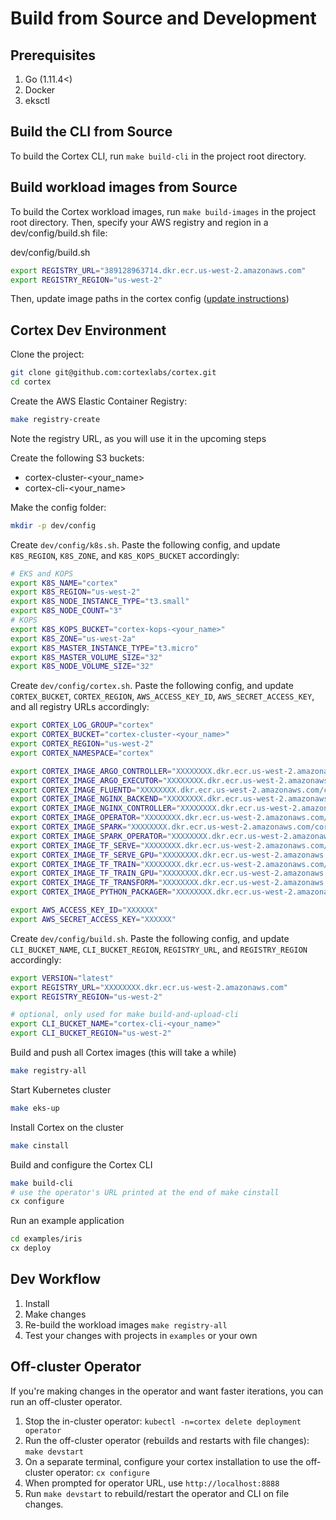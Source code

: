 # Build from Source and Development

## Prerequisites

1. Go (1.11.4<)
1. Docker
1. eksctl

## Build the CLI from Source
To build the Cortex CLI, run `make build-cli` in the project root directory.


## Build workload images from Source
To build the Cortex workload images, run `make build-images` in the project root directory.
Then, specify your AWS registry and region in a dev/config/build.sh file:

dev/config/build.sh

```bash
export REGISTRY_URL="389128963714.dkr.ecr.us-west-2.amazonaws.com"
export REGISTRY_REGION="us-west-2"
```

Then, update image paths in the cortex config ([update instructions](operator/config.md))

## Cortex Dev Environment

Clone the project:

```bash
git clone git@github.com:cortexlabs/cortex.git
cd cortex
```

Create the AWS Elastic Container Registry:

```bash
make registry-create
```

Note the registry URL, as you will use it in the upcoming steps

Create the following S3 buckets:

- cortex-cluster-<your_name>
- cortex-cli-<your_name>

Make the config folder:

```bash
mkdir -p dev/config
```

Create `dev/config/k8s.sh`. Paste the following config, and update `K8S_REGION`, `K8S_ZONE`, and `K8S_KOPS_BUCKET` accordingly:

```bash
# EKS and KOPS
export K8S_NAME="cortex"
export K8S_REGION="us-west-2"
export K8S_NODE_INSTANCE_TYPE="t3.small"
export K8S_NODE_COUNT="3"
# KOPS
export K8S_KOPS_BUCKET="cortex-kops-<your_name>"
export K8S_ZONE="us-west-2a"
export K8S_MASTER_INSTANCE_TYPE="t3.micro"
export K8S_MASTER_VOLUME_SIZE="32"
export K8S_NODE_VOLUME_SIZE="32"
```

Create `dev/config/cortex.sh`. Paste the following config, and update `CORTEX_BUCKET`, `CORTEX_REGION`, `AWS_ACCESS_KEY_ID`, `AWS_SECRET_ACCESS_KEY`, and all registry URLs accordingly:

```bash
export CORTEX_LOG_GROUP="cortex"
export CORTEX_BUCKET="cortex-cluster-<your_name>"
export CORTEX_REGION="us-west-2"
export CORTEX_NAMESPACE="cortex"

export CORTEX_IMAGE_ARGO_CONTROLLER="XXXXXXXX.dkr.ecr.us-west-2.amazonaws.com/cortexlabs/argo-controller:latest"
export CORTEX_IMAGE_ARGO_EXECUTOR="XXXXXXXX.dkr.ecr.us-west-2.amazonaws.com/cortexlabs/argo-executor:latest"
export CORTEX_IMAGE_FLUENTD="XXXXXXXX.dkr.ecr.us-west-2.amazonaws.com/cortexlabs/fluentd:latest"
export CORTEX_IMAGE_NGINX_BACKEND="XXXXXXXX.dkr.ecr.us-west-2.amazonaws.com/cortexlabs/nginx-backend:latest"
export CORTEX_IMAGE_NGINX_CONTROLLER="XXXXXXXX.dkr.ecr.us-west-2.amazonaws.com/cortexlabs/nginx-controller:latest"
export CORTEX_IMAGE_OPERATOR="XXXXXXXX.dkr.ecr.us-west-2.amazonaws.com/cortexlabs/operator:latest"
export CORTEX_IMAGE_SPARK="XXXXXXXX.dkr.ecr.us-west-2.amazonaws.com/cortexlabs/spark:latest"
export CORTEX_IMAGE_SPARK_OPERATOR="XXXXXXXX.dkr.ecr.us-west-2.amazonaws.com/cortexlabs/spark-operator:latest"
export CORTEX_IMAGE_TF_SERVE="XXXXXXXX.dkr.ecr.us-west-2.amazonaws.com/cortexlabs/tf-serve:latest"
export CORTEX_IMAGE_TF_SERVE_GPU="XXXXXXXX.dkr.ecr.us-west-2.amazonaws.com/cortexlabs/tf-serve-gpu:latest"
export CORTEX_IMAGE_TF_TRAIN="XXXXXXXX.dkr.ecr.us-west-2.amazonaws.com/cortexlabs/tf-train:latest"
export CORTEX_IMAGE_TF_TRAIN_GPU="XXXXXXXX.dkr.ecr.us-west-2.amazonaws.com/cortexlabs/tf-train-gpu:latest"
export CORTEX_IMAGE_TF_TRANSFORM="XXXXXXXX.dkr.ecr.us-west-2.amazonaws.com/cortexlabs/tf-transform:latest"
export CORTEX_IMAGE_PYTHON_PACKAGER="XXXXXXXX.dkr.ecr.us-west-2.amazonaws.com/cortexlabs/python-packager:latest"

export AWS_ACCESS_KEY_ID="XXXXXX"
export AWS_SECRET_ACCESS_KEY="XXXXXX"
```

Create `dev/config/build.sh`. Paste the following config, and update `CLI_BUCKET_NAME`, `CLI_BUCKET_REGION`, `REGISTRY_URL`, and `REGISTRY_REGION` accordingly:

```bash
export VERSION="latest"
export REGISTRY_URL="XXXXXXXX.dkr.ecr.us-west-2.amazonaws.com"
export REGISTRY_REGION="us-west-2"

# optional, only used for make build-and-upload-cli
export CLI_BUCKET_NAME="cortex-cli-<your_name>"
export CLI_BUCKET_REGION="us-west-2"
```

Build and push all Cortex images (this will take a while)

```bash
make registry-all
```

Start Kubernetes cluster

```bash
make eks-up
```

Install Cortex on the cluster

```bash
make cinstall
```

Build and configure the Cortex CLI

```bash
make build-cli
# use the operator's URL printed at the end of make cinstall
cx configure
```

Run an example application

```bash
cd examples/iris
cx deploy
```

## Dev Workflow

1. Install
1. Make changes
1. Re-build the workload images `make registry-all`
1. Test your changes with projects in `examples` or your own


## Off-cluster Operator
If you're making changes in the operator and want faster iterations, you can run an off-cluster operator.

1. Stop the in-cluster operator: `kubectl -n=cortex delete deployment operator`
1. Run the off-cluster operator (rebuilds and restarts with file changes): `make devstart`
1. On a separate terminal, configure your cortex installation to use the off-cluster operator: `cx configure`
1. When prompted for operator URL, use `http://localhost:8888`
1. Run `make devstart` to rebuild/restart the operator and CLI on file changes.
